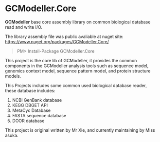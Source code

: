 # GCModeller.Core
**GCModeller** base core assembly library on common biological database read and write I/O.

The library assembly file was public avaliable at nuget site: https://www.nuget.org/packages/GCModeller.Core/

>  PM>  Install-Package GCModeller.Core

This project is the core lib of GCModeller, it provides the common components in the GCModeller analysis tools such as sequence model, genomics context model, sequence pattern model, and protein structure models.

This Projects includes some common used biological database reader, these database includes:

1. NCBI GenBank database
2. KEGG DBGET API
3. MetaCyc Database
4. FASTA sequence database
5. DOOR database

This project is original written by Mr Xie, and currently maintaining by Miss asuka.
